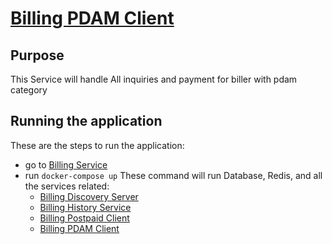# [Billing PDAM Client](https://github.com/charles-arnesus/billing_pdam_client)

Purpose
---
This Service will handle All inquiries and payment for biller with pdam category

## Running the application
These are the steps to run the application:
* go to [Billing Service](https://github.com/charles-arnesus/billing_service)
* run ``docker-compose up``
These command will run Database, Redis, and all the services related:
    * [Billing Discovery Server](https://github.com/charles-arnesus/billing_discovery_server)
    * [Billing History Service](https://github.com/charles-arnesus/billing_history_service)
    * [Billing Postpaid Client](https://github.com/charles-arnesus/billing_postpaid_client)
    * [Billing PDAM Client](https://github.com/charles-arnesus/billing_pdam_client)

